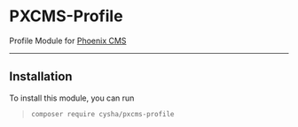 # PXCMS-Profile

Profile Module for [Phoenix CMS](https://github.com/cysha/PhoenixCMS)

---

## Installation

To install this module, you can run

> `composer require cysha/pxcms-profile`



